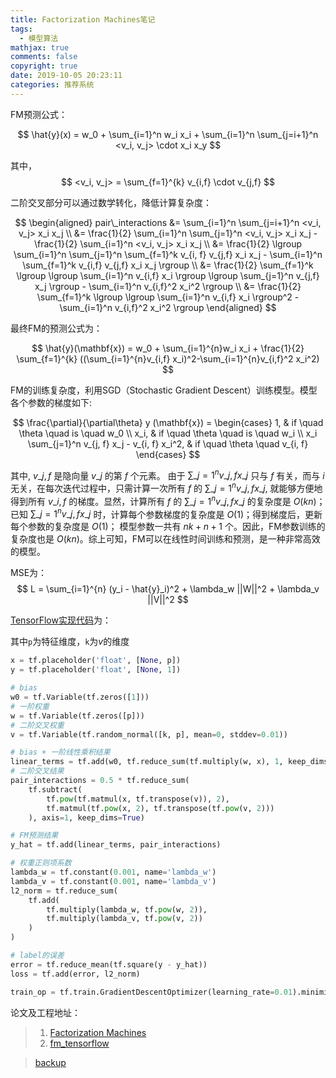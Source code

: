 ```yaml
---
title: Factorization Machines笔记
tags:
  - 模型算法
mathjax: true
comments: false
copyright: true
date: 2019-10-05 20:23:11
categories: 推荐系统
---
```


FM预测公式：

$$
\hat{y}(x) = w_0 + \sum_{i=1}^n w_i x_i + \sum_{i=1}^n \sum_{j=i+1}^n <v_i, v_j> \cdot x_i x_y
$$

其中，
$$
<v_i, v_j> = \sum_{f=1}^{k} v_{i,f} \cdot v_{j,f}
$$

二阶交叉部分可以通过数学转化，降低计算复杂度：

$$
\begin{aligned}
pair\_interactions &= \sum_{i=1}^n \sum_{j=i+1}^n <v_i, v_j> x_i x_j \\
&= \frac{1}{2} \sum_{i=1}^n \sum_{j=1}^n <v_i, v_j> x_i x_j - \frac{1}{2} \sum_{i=1}^n <v_i, v_j> x_i x_j \\
&= \frac{1}{2} \lgroup \sum_{i=1}^n \sum_{j=1}^n \sum_{f=1}^k v_{i, f} v_{j,f} x_i x_j - \sum_{i=1}^n \sum_{f=1}^k v_{i,f} v_{j,f} x_i x_j \rgroup \\
&= \frac{1}{2} \sum_{f=1}^k \lgroup \lgroup \sum_{i=1}^n v_{i,f} x_i \rgroup \lgroup \sum_{j=1}^n v_{j,f} x_j \rgroup - \sum_{i=1}^n v_{i,f}^2 x_i^2 \rgroup \\
&= \frac{1}{2} \sum_{f=1}^k \lgroup \lgroup \sum_{i=1}^n v_{i,f} x_i \rgroup^2 - \sum_{i=1}^n v_{i,f}^2 x_i^2 \rgroup
\end{aligned}
$$

最终FM的预测公式为：

$$
\hat{y}(\mathbf{x}) = w_0 + \sum_{i=1}^{n}w_i x_i + \frac{1}{2} \sum_{f=1}^{k} ((\sum_{i=1}^{n}v_{i,f} x_i)^2-\sum_{i=1}^{n}v_{i,f}^2 x_i^2)
$$

FM的训练复杂度，利用SGD（Stochastic Gradient Descent）训练模型。模型各个参数的梯度如下:

$$
\frac{\partial}{\partial\theta} y (\mathbf{x}) = 
\begin{cases}
1, & if \quad \theta \quad is \quad w_0 \\
x_i, & if \quad \theta \quad is \quad w_i \\
x_i \sum_{j=1}^n v_{j, f} x_j - v_{i, f} x_i^2, & if \quad \theta \quad v_{i, f}
\end{cases}
$$

其中, $v\_{j,f}$ 是隐向量 $v\_j$ 的第 $f$ 个元素。
由于 $\sum\_{j=1}^n v\_{j,f} x\_j$ 只与 $f$ 有关，而与 $i$ 无关，在每次迭代过程中，只需计算一次所有 $f$ 的 $\sum\_{j=1}^n v\_{j,f} x\_j$, 
就能够方便地得到所有 $v\_{i,f}$ 的梯度。显然，计算所有 $f$ 的 $\sum\_{j=1}^n v\_{j,f} x\_j$ 的复杂度是 $O(kn)$；
已知 $\sum\_{j=1}^n v\_{j,f} x\_j$ 时，计算每个参数梯度的复杂度是 $O(1)$；得到梯度后，更新每个参数的复杂度是 $O(1)$；
模型参数一共有 $nk + n + 1$ 个。因此，FM参数训练的复杂度也是 $O(kn)$。综上可知，FM可以在线性时间训练和预测，是一种非常高效的模型。

MSE为：
$$
L = \sum_{i=1}^{n} (y_i - \hat{y}_i)^2 + \lambda_w ||W||^2 + \lambda_v ||V||^2
$$

[TensorFlow实现代码](https://github.com/babakx/fm_tensorflow/blob/master/fm_tensorflow.ipynb)为：

其中`p`为特征维度，`k`为$v$的维度

```python
x = tf.placeholder('float', [None, p])
y = tf.placeholder('float', [None, 1])

# bias
w0 = tf.Variable(tf.zeros([1]))
# 一阶权重
w = tf.Variable(tf.zeros([p]))
# 二阶交叉权重
v = tf.Variable(tf.random_normal([k, p], mean=0, stddev=0.01))

# bias + 一阶线性乘积结果
linear_terms = tf.add(w0, tf.reduce_sum(tf.multiply(w, x), 1, keep_dims=True))  # n * 1
# 二阶交叉结果
pair_interactions = 0.5 * tf.reduce_sum(
    tf.subtract(
        tf.pow(tf.matmul(x, tf.transpose(v)), 2),
        tf.matmul(tf.pow(x, 2), tf.transpose(tf.pow(v, 2)))
    ), axis=1, keep_dims=True)

# FM预测结果
y_hat = tf.add(linear_terms, pair_interactions)

# 权重正则项系数
lambda_w = tf.constant(0.001, name='lambda_w')
lambda_v = tf.constant(0.001, name='lambda_v')
l2_norm = tf.reduce_sum(
    tf.add(
        tf.multiply(lambda_w, tf.pow(w, 2)),
        tf.multiply(lambda_v, tf.pow(v, 2))
    )
)

# label的误差
error = tf.reduce_mean(tf.square(y - y_hat))
loss = tf.add(error, l2_norm)

train_op = tf.train.GradientDescentOptimizer(learning_rate=0.01).minimize(loss)
```

论文及工程地址：

> 1. [Factorization Machines](https://www.csie.ntu.edu.tw/~b97053/paper/Rendle2010FM.pdf)
> 2. [fm_tensorflow](https://github.com/babakx/fm_tensorflow/blob/master/fm_tensorflow.ipynb)

> [backup](/posts_res/2019-10-05-Factorization-Machines/FM_model.py.pdf)
